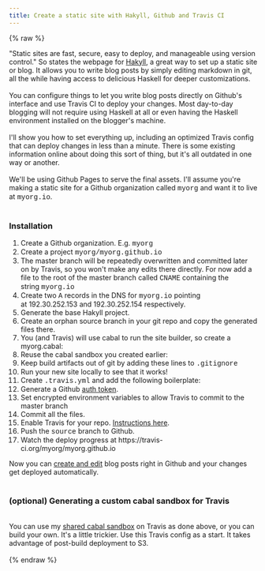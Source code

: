 ```yaml
---
title: Create a static site with Hakyll, Github and Travis CI
---
```


{% raw %}
<div class="css-full-post-content js-full-post-content">
"Static sites are fast, secure, easy to deploy, and manageable using version control." So states the webpage for&nbsp;<a href="http://jaspervdj.be/hakyll/">Hakyll</a>, a great way to set up a static site or blog. It allows you to write blog posts by simply editing markdown in git, all the while having access to delicious Haskell for deeper customizations.<br /><br />You can configure things to let you write blog posts directly on Github's interface and use Travis CI to deploy your changes. Most day-to-day blogging will not require using Haskell at all or even having the Haskell environment installed on the blogger's machine.<br /><br />I'll show you how to set everything up, including an optimized Travis config that can deploy changes in less than a minute. There is some existing information online about doing this sort of thing, but it's all outdated in one way or another.<br /><br />We'll be using Github Pages to serve the final assets. I'll assume you're making a static site for a Github organization called <span style="font-family: Courier New, Courier, monospace;">myorg</span> and want it to live at <span style="font-family: Courier New, Courier, monospace;">myorg.io</span>.<br /><br /><h3>Installation</h3><ol><li>Create a Github organization. E.g. <span style="font-family: Courier New, Courier, monospace;">myorg</span></li><li>Create a project <span style="font-family: Courier New, Courier, monospace;">myorg/myorg.github.io</span></li><li>The master branch will be repeatedly overwritten and committed later on by Travis, so you won't make any edits there directly. For now add a file to the root of the master branch called <span style="font-family: Courier New, Courier, monospace;">CNAME</span> containing the string&nbsp;<span style="font-family: Courier New, Courier, monospace;">myorg.io</span></li><li>Create two <span style="font-family: Courier New, Courier, monospace;">A</span> records in the DNS for <span style="font-family: Courier New, Courier, monospace;">myorg.io</span> pointing at&nbsp;192.30.252.153 and&nbsp;192.30.252.154 respectively.</li><li>Generate the base Hakyll project. <code data-gist-hide-footer="true" data-gist-hide-line-numbers="true" data-gist-id="4a26235ed5c8909ed3c5"></code></li><li>Create an orphan source branch in your git repo and copy the generated files there. <code data-gist-hide-footer="true" data-gist-hide-line-numbers="true" data-gist-id="c9329c2ff08d665ef159"></code></li><li>You (and Travis) will use cabal to run the site builder, so create a myorg.cabal: <code data-gist-hide-footer="true" data-gist-hide-line-numbers="true" data-gist-id="cf36e07bc372285b4df0"></code></li><li>Reuse the cabal sandbox you created earlier: <code data-gist-hide-footer="true" data-gist-hide-line-numbers="true" data-gist-id="4580c7ca8669d4cad972"></code></li><li>Keep build artifacts out of git by adding these lines to <span style="font-family: Courier New, Courier, monospace;">.gitignore</span> <code data-gist-hide-footer="true" data-gist-hide-line-numbers="true" data-gist-id="956df17b297cde4b663c"></code></li><li>Run your new site locally to see that it works! <code data-gist-hide-footer="true" data-gist-hide-line-numbers="true" data-gist-id="ba78bb1c486837b9c81b"></code></li><li>Create <span style="font-family: Courier New, Courier, monospace;">.travis.yml</span> and add the following boilerplate: <code data-gist-hide-footer="true" data-gist-hide-line-numbers="true" data-gist-id="e03b6e716dd9bd2f1640"></code></li><li>Generate a Github <a href="https://help.github.com/articles/creating-an-access-token-for-command-line-use">auth token</a>.</li><li>Set encrypted environment variables to allow Travis to commit to the master branch <code data-gist-hide-footer="true" data-gist-hide-line-numbers="true" data-gist-id="22de8aaf9ad60285c1bb"></code></li><li>Commit all the files.</li><li>Enable Travis for your repo. <a href="http://docs.travis-ci.com/user/getting-started/#Step-one%3A-Sign-in">Instructions here</a>.</li><li>Push the&nbsp;<span style="font-family: Courier New, Courier, monospace;">source</span> branch to Github.</li><li>Watch the deploy progress at&nbsp;https://travis-ci.org/myorg/myorg.github.io</li></ol>Now you can <a href="https://help.github.com/articles/editing-files-in-your-repository">create and edit</a> blog posts right in Github and your changes get deployed automatically.<br /><br /><h3>(optional) Generating a custom cabal sandbox for Travis</h3><div><br /></div>You can use my <a href="http://bin.begriffs.com/hakyll/cabal-sandbox.tar.xz">shared cabal sandbox</a>&nbsp;on Travis as done above, or you can build your own. It's a little trickier. Use this Travis config as a start. It takes advantage of post-build deployment to S3.<br /><br /><code data-gist-hide-footer="true" data-gist-hide-line-numbers="true" data-gist-id="1715e7e94e42ebb07528"></code>
</div>
{% endraw %}
